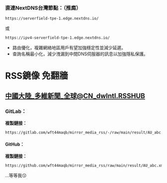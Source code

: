 ### 直連NextDNS台灣節點：（推廌）
```
https://serverfield-tpe-1.edge.nextdns.io/
```
或
```
https://ipv4-serverfield-tpe-1.edge.nextdns.io/
```
- 路由優化，複雜網絡地區用戶有望加強穩定性並減少延遲。
- 查詢名稱最小化，減少洩漏到中間DNS伺服器的訊息以加強隱私保護。

# RSS鏡像 免翻牆
## 中國大陸_多維新聞_全球@CN_dwIntl.RSSHUB
### GitLab：
**複製鏈接：**
```
https://gitlab.com/wft44maqb/mirror_media_rss/-/raw/main/result/AU_abc.xml
```
#### GitHub：
**複製鏈接：**
```
https://github.com/wft44maqb/mirror_media_rss/raw/main/result/AU_abc.xml
```

...等等我😗
